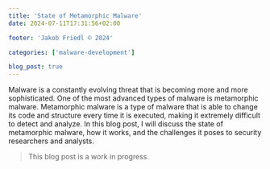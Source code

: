 ```yaml
---
title: 'State of Metamorphic Malware'
date: 2024-07-11T17:31:56+02:00

footer: 'Jakob Friedl © 2024' 

categories: ['malware-development']

blog_post: true
---
```


Malware is a constantly evolving threat that is becoming more and more sophisticated. One of the most advanced types of malware is metamorphic malware. Metamorphic malware is a type of malware that is able to change its code and structure every time it is executed, making it extremely difficult to detect and analyze. In this blog post, I will discuss the state of metamorphic malware, how it works, and the challenges it poses to security researchers and analysts.


> This blog post is a work in progress. 